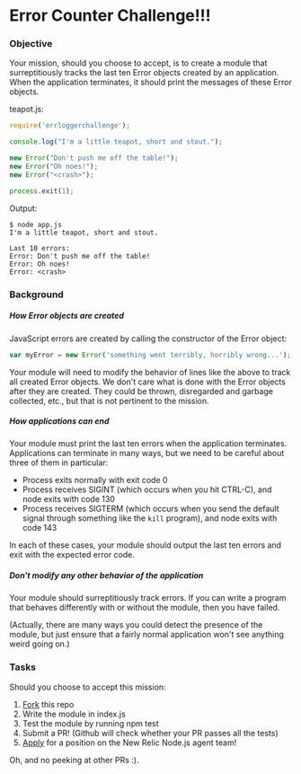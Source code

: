 # Error Counter Challenge!!!

### Objective

Your mission, should you choose to accept, is to create a module that surreptitiously tracks the last ten Error objects created by an application. When the application terminates, it should print the messages of these Error objects.

teapot.js:
```javascript
require('errloggerchallenge');

console.log("I'm a little teapot, short and stout.");

new Error("Don't push me off the table!");
new Error("Oh noes!");
new Error("<crash>");

process.exit(1);
```

Output:
```
$ node app.js
I'm a little teapot, short and stout.

Last 10 errors:
Error: Don't push me off the table!
Error: Oh noes!
Error: <crash>
```

### Background

##### How Error objects are created

JavaScript errors are created by calling the constructor of the Error object:

```javascript
var myError = new Error('something went terribly, horribly wrong...');
```

Your module will need to modify the behavior of lines like the above to track all created Error objects. We don't care what is done with the Error objects after they are created. They could be thrown, disregarded and garbage collected, etc., but that is not pertinent to the mission.

##### How applications can end

Your module must print the last ten errors when the application terminates. Applications can terminate in many ways, but we need to be careful about three of them in particular:

* Process exits normally with exit code 0
* Process receives SIGINT (which occurs when you hit CTRL-C), and node exits with code 130
* Process receives SIGTERM (which occurs when you send the default signal through something like the `kill` program), and node exits with code 143

In each of these cases, your module should output the last ten errors and exit with the expected error code.

##### Don't modify any other behavior of the application

Your module should surreptitiously track errors. If you can write a program that behaves differently with or without the module, then you have failed.

(Actually, there are many ways you could detect the presence of the module, but just ensure that a fairly normal application won't see anything weird going on.)

### Tasks

Should you choose to accept this mission:

1. [Fork](https://github.com/txase/errloggerchallenge/fork) this repo
1. Write the module in index.js
1. Test the module by running npm test
1. Submit a PR! (Github will check whether your PR passes all the tests)
1. [Apply](http://newrelic.com/about/careers?jvi=oIFeZfwk,Job) for a position on the New Relic Node.js agent team!

Oh, and no peeking at other PRs :).
